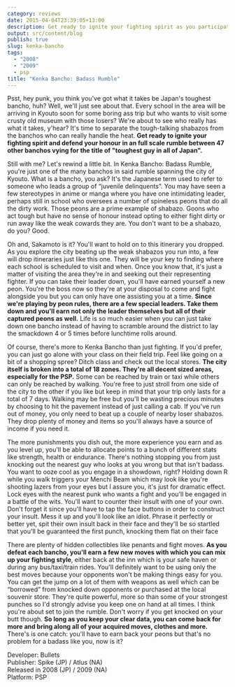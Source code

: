 ```yaml
---
category: reviews
date: 2015-04-04T23:39:05+13:00
description: Get ready to ignite your fighting spirit as you participate in a full scale rumble to see who will win the title of toughest guy in all of Japan.
output: src/content/blog
publish: true
slug: kenka-bancho
tags:
  - "2008"
  - "2009"
  - psp
title: "Kenka Bancho: Badass Rumble"
---
```

Psst, hey punk, you think you've got what it takes be Japan's toughest bancho, huh? Well, we'll just see about that. Every school in the area will be arriving in Kyouto soon for some boring ass trip but who wants to visit some crusty old museum with those losers? We're about to see who really has what it takes, y'hear? It's time to separate the tough-talking shabazos from the banchos who can really handle the heat. **Get ready to ignite your fighting spirit and defend your honour in an full scale rumble between 47 other banchos vying for the title of "toughest guy in all of Japan".**

Still with me? Let's rewind a little bit. In Kenka Bancho: Badass Rumble, you're just one of the many banchos in said rumble spanning the city of Kyouto. What is a bancho, you ask? It's the Japanese term used to refer to someone who leads a group of “juvenile delinquents”. You may have seen a few stereotypes in anime or manga where you have one intimidating leader, perhaps still in school who oversees a number of spineless peons that do all the dirty work. Those peons are a prime example of shabazo. Goons who act tough but have no sense of honour instead opting to either fight dirty or run away like the weak cowards they are. You don't want to be a shabazo, do you? Good.

Oh and, Sakamoto is it? You'll want to hold on to this itinerary you dropped. As you explore the city beating up the weak shabazos you run into, a few will drop itineraries just like this one. They will be your key to finding where each school is scheduled to visit and when. Once you know that, it's just a matter of visiting the area they're in and seeking out their representing fighter. If you can take their leader down, you'll have earned yourself a new peon. You're the boss now so they're at your disposal to come and fight alongside you but you can only have one assisting you at a time. **Since we're playing by peon rules, there are a few special leaders. Take them down and you'll earn not only the leader themselves but all of their captured peons as well.** Life is so much easier when you can just take down one bancho instead of having to scramble around the district to lay the smackdown 4 or 5 times before lunchtime rolls around.

Of course, there's more to Kenka Bancho than just fighting. If you'd prefer, you can just go alone with your class on their field trip. Feel like going on a bit of a shopping spree? Ditch class and check out the local stores. **The city itself is broken into a total of 18 zones. They're all decent sized areas, especially for the PSP.** Some can be reached by train or taxi while others can only be reached by walking. You're free to just stroll from one side of the city to the other if you like but keep in mind that your trip only lasts for a total of 7 days. Walking may be free but you'll be wasting precious minutes by choosing to hit the pavement instead of just calling a cab. If you've run out of money, you only need to beat up a couple of nearby loser shabazos. They drop plenty of money and items so you'll always have a source of income if you need it.

The more punishments you dish out, the more experience you earn and as you level up, you'll be able to allocate points to a bunch of different stats like strength, health or endurance. There's nothing stopping you from just knocking out the nearest guy who looks at you wrong but that isn't badass. You want to ooze cool as you engage in a showdown, right? Holding down R while you walk triggers your Menchi Beam which may look like you're shooting lazers from your eyes but I assure you, it's just for dramatic effect. Lock eyes with the nearest punk who wants a fight and you'll be engaged in a battle of the wits. You'll want to counter their insult with one of your own. Don't forget it since you'll have to tap the face buttons in order to construct your insult. Mess it up and you'll look like an idiot. Phrase it perfectly or better yet, spit their own insult back in their face and they'll be so startled that you'll be guaranteed the first punch, knocking them flat on their face

There are plenty of hidden collectibles like penants and fight moves. **As you defeat each bancho, you'll earn a few new moves with which you can mix up your fighting style**, either back at the inn which is your safe haven or during any bus/taxi/train rides. You'll definitely want to be using only the best moves because your opponents won't be making things easy for you. You can get the jump on a lot of them with weapons as well which can be “borrowed” from knocked down opponents or purchased at the local souvenir store. They're quite powerful, more so than some of your strongest punches so I'd strongly advise you keep one on hand at all times. I think you're about set to join the rumble. Don't worry if you get knocked on your butt though. **So long as you keep your clear data, you can come back for more and bring along all of your acquired moves, clothes and more.** There's is one catch: you'll have to earn back your peons but that's no problem for a badass like you, now is it?

Developer: Bullets \
Publisher: Spike (JP) / Atlus (NA) \
Released in 2008 (JP) / 2009 (NA) \
Platform: PSP
